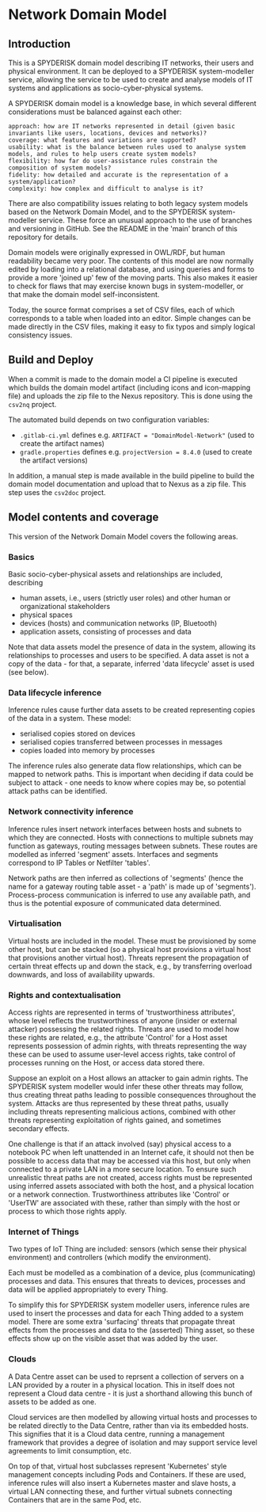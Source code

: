 # Network Domain Model

## Introduction

This is a SPYDERISK domain model describing IT networks, their users and physical environment. It can be deployed to a SPYDERISK system-modeller service, allowing the service to be used to create and analyse models of IT systems and applications as socio-cyber-physical systems.

A SPYDERISK domain model is a knowledge base, in which several different considerations must be balanced against each other:

    approach: how are IT networks represented in detail (given basic invariants like users, locations, devices and networks)?
    coverage: what features and variations are supported?
    usability: what is the balance between rules used to analyse system models, and rules to help users create system models?
    flexibility: how far do user-assistance rules constrain the composition of system models?
    fidelity: how detailed and accurate is the representation of a system/application?
    complexity: how complex and difficult to analyse is it?

There are also compatibility issues relating to both legacy system models based on the Network Domain Model, and to the SPYDERISK system-modeller service. These force an unusual approach to the use of branches and versioning in GitHub. See the README in the 'main' branch of this repository for details.

Domain models were originally expressed in OWL/RDF, but human readability became very poor. The contents of this model are now normally edited by loading into a relational database, and using queries and forms to provide a more 'joined up' few of the moving parts. This also makes it easier to check for flaws that may exercise known bugs in system-modeller, or that make the domain model self-inconsistent.

Today, the source format comprises a set of CSV files, each of which corresponds to a table when loaded into an editor. Simple changes can be made directly in the CSV files, making it easy to fix typos and simply logical consistency issues.

## Build and Deploy

When a commit is made to the domain model a CI pipeline is executed which builds the domain model artifact (including icons and icon-mapping file) and uploads the zip file to the Nexus repository. This is done using the `csv2nq` project.

The automated build depends on two configuration variables:

- `.gitlab-ci.yml` defines e.g. `ARTIFACT = "DomainModel-Network"` (used to create the artifact names)
- `gradle.properties` defines e.g. `projectVersion = 8.4.0` (used to create the artifact versions)

In addition, a manual step is made available in the build pipeline to build the domain model documentation and upload that to Nexus as a zip file. This step uses the `csv2doc` project.

## Model contents and coverage

This version of the Network Domain Model covers the following areas.

### Basics

Basic socio-cyber-physical assets and relationships are included, describing

- human assets, i.e., users (strictly user roles) and other human or organizational stakeholders
- physical spaces
- devices (hosts) and communication networks (IP, Bluetooth)
- application assets, consisting of processes and data

Note that data assets model the presence of data in the system, allowing its relationships to processes and users to be specified. A data asset is not a copy of the data - for that, a separate, inferred 'data lifecycle' asset is used (see below).

### Data lifecycle inference

Inference rules cause further data assets to be created representing copies of the data in a system. These model:

- serialised copies stored on devices
- serialised copies transferred between processes in messages
- copies loaded into memory by processes

The inference rules also generate data flow relationships, which can be mapped to network paths. This is important when deciding if data could be subject to attack - one needs to know where copies may be, so potential attack paths can be identified.

### Network connectivity inference

Inference rules insert network interfaces between hosts and subnets to which they are connected. Hosts with connections to multiple subnets may function as gateways, routing messages between subnets. These routes are modelled as inferred 'segment' assets. Interfaces and segments correspond to IP Tables or Netfilter 'tables'.

Network paths are then inferred as collections of 'segments' (hence the name for a gateway routing table asset - a 'path' is made up of 'segments'). Process-process communication is  inferred to use any available path, and thus is the potential exposure of communicated data determined.

### Virtualisation

Virtual hosts are included in the model. These must be provisioned by some other host, but can be stacked (so a physical host provisions a virtual host that provisions another virtual host). Threats represent the propagation of certain threat effects up and down the stack, e.g., by transferring overload downwards, and loss of availability upwards.

### Rights and contextualisation

Access rights are represented in terms of 'trustworthiness attributes', whose level reflects the trustworthiness of anyone (insider or external attacker) possessing the related rights. Threats are used to model how these rights are related, e.g., the attribute 'Control' for a Host asset represents possession of admin rights, with threats representing the way these can be used to assume user-level access rights, take control of processes running on the Host, or access data stored there.

Suppose an exploit on a Host allows an attacker to gain admin rights. The SPYDERISK system modeller would infer these other threats may follow, thus creating threat paths leading to possible consequences throughout the system. Attacks are thus represented by these threat paths, usually including threats representing malicious actions, combined with other threats representing exploitation of rights gained, and sometimes secondary effects.

One challenge is that if an attack involved (say) physical access to a notebook PC when left unattended in an Internet cafe, it should not then be possible to access data that may be accessed via this host, but only when connected to a private LAN in a more secure location. To ensure such unrealistic threat paths are not created, access rights must be represented using inferred assets associated with both the host, and a physical location or a network connection. Trustworthiness attributes like 'Control' or 'UserTW' are associated with these, rather than simply with the host or process to which those rights apply.

### Internet of Things

Two types of IoT Thing are included: sensors (which sense their physical environment) and controllers (which modify the environment).

Each must be modelled as a combination of a device, plus (communicating) processes and data. This ensures that threats to devices, processes and data will be applied appropriately to every Thing.

To simplify this for SPYDERISK system modeller users, inference rules are used to insert the processes and data for each Thing added to a system model. There are some extra 'surfacing' threats that propagate threat effects from the processes and data to the (asserted) Thing asset, so these effects show up on the visible asset that was added by the user.

### Clouds

A Data Centre asset can be used to reprsent a collection of servers on a LAN provided by a router in a physical location. This in itself does not represent a Cloud data centre - it is just a shorthand allowing this bunch of assets to be added as one.

Cloud services are then modelled by allowing virtual hosts and processes to be related directly to the Data Centre, rather than via its embedded hosts. This signifies that it is a Cloud data centre, running a management framework that provides a degree of isolation and may support service level agreements to limit consumption, etc.

On top of that, virtual host subclasses represent 'Kubernetes' style management concepts including Pods and Containers. If these are used, inference rules will also insert a Kubernetes master and slave hosts, a virtual LAN connecting these, and further virtual subnets connecting Containers that are in the same Pod, etc.